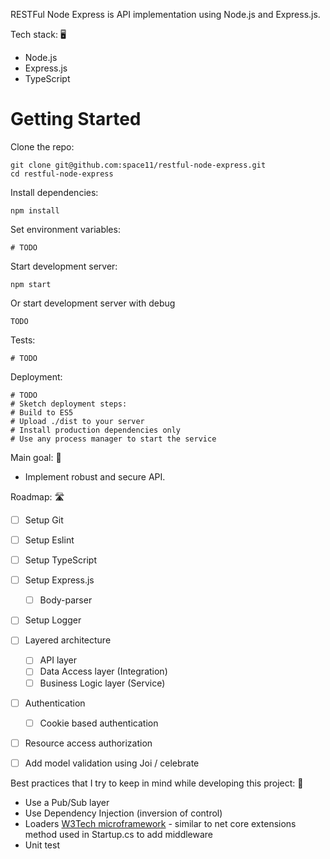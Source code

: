 RESTFul Node Express is API implementation using Node.js and Express.js. 

Tech stack: 🖥
 - Node.js
 - Express.js
 - TypeScript

# Getting Started
Clone the repo:
```
git clone git@github.com:space11/restful-node-express.git
cd restful-node-express
```
Install dependencies:
```
npm install
```

Set environment variables:
```
# TODO
```

Start development server:
```
npm start
```

Or start development server with debug
```
TODO
```

Tests:
```
# TODO
```

Deployment:
```
# TODO
# Sketch deployment steps:
# Build to ES5
# Upload ./dist to your server
# Install production dependencies only
# Use any process manager to start the service
```

Main goal: 🎯
 - Implement robust and secure API.

Roadmap: 🛣
- [ ] Setup Git
- [ ] Setup Eslint
- [ ] Setup TypeScript
- [ ] Setup Express.js
  - [ ] Body-parser
- [ ] Setup Logger
- [ ] Layered architecture  
  - [ ] API layer  
  - [ ] Data Access layer (Integration)  
  - [ ] Business Logic layer (Service)  
- [ ] Authentication
  - [ ] Cookie based authentication
- [ ] Resource access authorization 
- [ ] Add model validation using Joi / celebrate
  

Best practices that I try to keep in mind while developing this project: 🚀
  - Use a Pub/Sub layer
  - Use Dependency Injection (inversion of control)
  - Loaders [W3Tech microframework](https://www.npmjs.com/package/microframework-w3tec) - similar to net core extensions method used in Startup.cs to add middleware
  - Unit test
